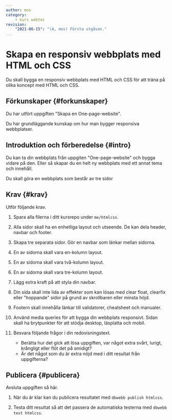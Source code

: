 ```yaml
---
author: mos
category:
    - kurs webtec
revision:
    "2021-06-15": "(A, mos) Första utgåvan."
...
```

Skapa en responsiv webbplats med HTML och CSS
===================================

Du skall bygga en responsiv webbplats med HTML och CSS för att träna på olika koncept med HTML och CSS.

<!--more-->



Förkunskaper {#forkunskaper}
-----------------------

Du har utfört uppgiften "Skapa en One-page-website".

Du har grundläggande kunskap om hur man bygger responsiva webbplatser.



<!--
Genomgång {#genom}
------------------------

Här är en video som "pratar" dig igenom uppgiftens upplägg och visar hur du kommer igång.

[YOUTUBE src="gKzwQTG9eCI" width=700 caption="Kurs mvc kmom03 tisdagsgenomgång, del 3/3 uppgiften (Zoom med Mikael)."]
-->



Introduktion och förberedelse {#intro}
-----------------------

Du kan ta din webbplats från uppgiten "One-page-website" och bygga vidare på den. Eller så skapar du en helt ny webbplats med ett annat tema och innehåll.

Du skall göra en webbplats som består av tre sidor



Krav {#krav}
-----------------------

Utför följande krav.

1. Spara alla filerna i ditt kursrepo under `me/htmlcss`.

1. Alla sidor skall ha en enhetliga layout och utseende. De kan dela header, navbar och footer.

1. Skapa tre separata sidor. Gör en navbar som länkar mellan sidorna.

1. En av sidorna skall vara en-kolumn layout.

1. En av sidorna skall vara två-kolumn layout.

1. En av sidorna skall vara tre-kolumn layout.

1. Lägg extra kraft på att styla din navbar.

1. Din sida skall inte lida av effekter som kan lösas med clear float, clearfix eller "hoppande" sidor på grund av skrollbaren eller minsta höjd.

1. Footern skall innehålla länkar till validatorer, cheatsheet och manualer.

1. Använd media queries för att bygga din webbplats responsivt. Sidan skall ha brytpunkter för att stödja desktop, läsplatta och mobil.

1. Besvara följande frågor i din redovisningstext.

    * Berätta hur det gick att lösa uppgiften, var något extra svårt, lurigt, krångligt eller flöt det på smidigt?
    * Är det något som du är extra nöjd med i ditt resultat från uppgifterna?



Publicera {#publicera}
-----------------------

Avsluta uppgiften så här.

1. När du är klar kan du publicera resultatet med `dbwebb publish htmlcss`.

1. Testa ditt resultat så att det passera de automatiska testerna med `dbwebb test htmlcss`.
